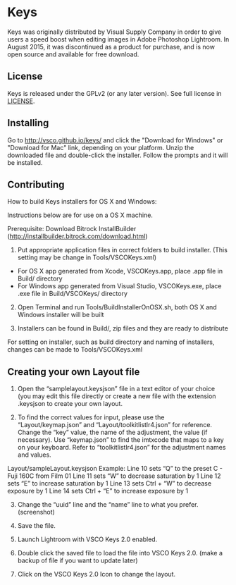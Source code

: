 # Keys

Keys was originally distributed by Visual Supply Company in order to
give users a speed boost when editing images in Adobe Photoshop Lightroom.
In August 2015, it was discontinued as a product for purchase, and is now
open source and available for free download.

## License

Keys is released under the GPLv2 (or any later version). See full license
in [LICENSE]().

## Installing

Go to http://vsco.github.io/keys/ and click the "Download for Windows" or
"Download for Mac" link, depending on your platform. Unzip the downloaded
file and double-click the installer. Follow the prompts and it will be
installed.

## Contributing

How to build Keys installers for OS X and Windows:

Instructions below are for use on a OS X machine.

Prerequisite: Download Bitrock InstallBuilder
(http://installbuilder.bitrock.com/download.html)

1. Put appropriate application files in correct folders to build installer.
(This setting may be change in Tools/VSCOKeys.xml)
- For OS X app generated from Xcode, VSCOKeys.app, place .app file in
  Build/ directory
- For Windows app generated from Visual Studio, VSCOKeys.exe, place .exe
  file in Build/VSCOKeys/ directory

2. Open Terminal and run Tools/BuildInstallerOnOSX.sh, both OS X and
Windows installer will be built

3. Installers can be found in Build/, zip files and they are ready to
distribute

For setting on installer, such as build directory and naming of installers,
changes can be made to Tools/VSCOKeys.xml

## Creating your own Layout file

1. Open the “samplelayout.keysjson” file in a text editor of your choice
(you may edit this file directly or create a new file with the extension
.keysjson to create your own layout.

2. To find the correct values for input, please use the
“Layout/keymap.json” and “Layout/toolkitlistlr4.json” for reference. Change
the “key” value, the name of the adjustment, the value (if necessary). Use
“keymap.json” to find the imtxcode that maps to a key on your keyboard.
Refer to “toolkitlistlr4.json” for the adjustment names and values.

Layout/sampleLayout.keysjson Example: Line 10 sets “Q” to the preset C -
Fuji 160C from Film 01 Line 11 sets “W” to decrease saturation by 1 Line 12
sets “E” to increase saturation by 1 Line 13 sets Ctrl + “W” to decrease
exposure by 1 Line 14 sets Ctrl + “E” to increase exposure by 1

3. Change the “uuid” line and the “name” line to what you prefer.
(screenshot)

4. Save the file.

5. Launch Lightroom with VSCO Keys 2.0 enabled.

6. Double click the saved file to load the file into VSCO Keys 2.0. (make a
backup of file if you want to update later)

7. Click on the VSCO Keys 2.0 Icon to change the layout.
